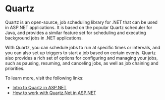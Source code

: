 # Quartz

Quartz is an open-source, job scheduling library for .NET that can be used in ASP.NET applications. It is based on the popular Quartz scheduler for Java, and provides a similar feature set for scheduling and executing background jobs in .NET applications.

With Quartz, you can schedule jobs to run at specific times or intervals, and you can also set up triggers to start a job based on certain events. Quartz also provides a rich set of options for configuring and managing your jobs, such as pausing, resuming, and canceling jobs, as well as job chaining and priorities.

To learn more, visit the following links:

- [Intro to Quartz in ASP.NET](https://aspnetboilerplate.com/Pages/Documents/Quartz-Integration)
- [How to work with Quartz.Net in ASP.NET](https://www.infoworld.com/article/3078781/how-to-work-with-quartz-net-in-c.html)
